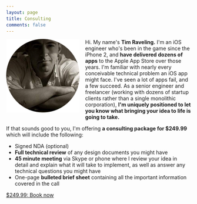 ```yaml
---
layout: page
title: Consulting
comments: false
---
```


<img src="/assets/img/logo.png" class="img-circle zoombtn animated fadeIn" style="float:left;margin-right:15px;margin-bottom:15px;">

Hi. My name's **Tim Raveling.** I'm an iOS engineer who's been in the game since the iPhone 2, and **have delivered dozens of apps** to the Apple App Store over those years. I'm familiar with nearly every conceivable technical problem an iOS app might face. I've seen a lot of apps fail, and a few succeed. As a senior engineer and freelancer (working with dozens of startup clients rather than a single monolithic corporation), **I'm uniquely positioned to let you know what bringing your idea to life is going to take.**

If that sounds good to you, I'm offering **a consulting package for $249.99** which will include the following:

- Signed NDA (optional)
- **Full technical review** of any design documents you might have
- **45 minute meeting** via Skype or phone where I review your idea in detail and explain what it will take to implement, as well as answer any technical questions you might have
- One-page **bulleted brief sheet** containing all the important information covered in the call

<a href="https://calendly.com/tsraveling/ios-consultation" class="schedule-consult">$249.99: Book now</a>